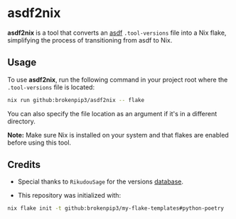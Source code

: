 # asdf2nix

**asdf2nix** is a tool that converts an [asdf](https://asdf-vm.com/) `.tool-versions` file into a Nix flake, simplifying the process of transitioning from asdf to Nix.

## Usage

To use **asdf2nix**, run the following command in your project root where the `.tool-versions` file is located:

```bash
nix run github:brokenpip3/asdf2nix -- flake
```

You can also specify the file location as an argument if it's in a different directory.

**Note:** Make sure Nix is installed on your system and that flakes are enabled before using this tool.

## Credits

* Special thanks to `RikudouSage` for the versions [database](https://github.com/RikudouSage/NixPackageHistoryBackend).

* This repository was initialized with:

```bash
nix flake init -t github:brokenpip3/my-flake-templates#python-poetry
```
